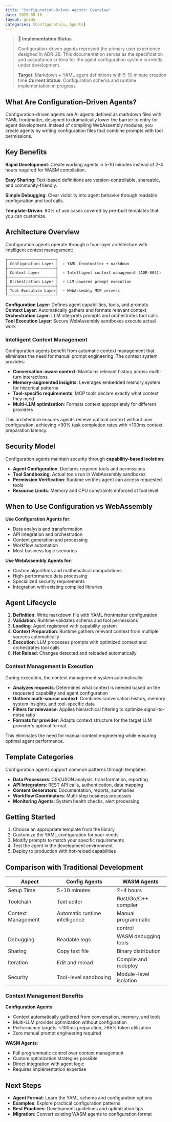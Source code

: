 ```yaml
---
title: "Configuration-Driven Agents: Overview"
date: 2025-09-10
layout: guide
categories: [Configuration, Agents]
---
```


> **🚧 Implementation Status**
>
> Configuration-driven agents represent the primary user experience designed
> in ADR-28. This documentation serves as the specification and acceptance
> criteria for the agent configuration system currently under development.
>
> **Target**: Markdown + YAML agent definitions with 5-10 minute creation time
> **Current Status**: Configuration schema and runtime implementation in
> progress

## What Are Configuration-Driven Agents?

Configuration-driven agents are AI agents defined as markdown files with YAML
frontmatter, designed to dramatically lower the barrier to entry for agent
development. Instead of compiling WebAssembly modules, you create agents by
writing configuration files that combine prompts with tool permissions.

## Key Benefits

**Rapid Development**: Create working agents in 5-10 minutes instead of 2-4
hours required for WASM compilation.

**Easy Sharing**: Text-based definitions are version-controllable, shareable,
and community-friendly.

**Simple Debugging**: Clear visibility into agent behavior through readable
configuration and tool calls.

**Template-Driven**: 80% of use cases covered by pre-built templates that you
can customize.

## Architecture Overview

Configuration agents operate through a four-layer architecture with intelligent
context management:

```text
┌─────────────────────┐
│ Configuration Layer │  ← YAML frontmatter + markdown
├─────────────────────┤
│ Context Layer       │  ← Intelligent context management (ADR-0031)
├─────────────────────┤
│ Orchestration Layer │  ← LLM-powered prompt execution
├─────────────────────┤
│ Tool Execution Layer│  ← WebAssembly MCP servers
└─────────────────────┘
```

**Configuration Layer**: Defines agent capabilities, tools, and prompts
**Context Layer**: Automatically gathers and formats relevant context
**Orchestration Layer**: LLM interprets prompts and orchestrates tool calls
**Tool Execution Layer**: Secure WebAssembly sandboxes execute actual work

### Intelligent Context Management

Configuration agents benefit from automatic context management that eliminates
the need for manual prompt engineering. The context system provides:

- **Conversation-aware context**: Maintains relevant history across multi-turn
  interactions
- **Memory-augmented insights**: Leverages embedded memory system for
  historical patterns
- **Tool-specific requirements**: MCP tools declare exactly what context they
  need
- **Multi-LLM optimization**: Formats context appropriately for different
  providers

This architecture ensures agents receive optimal context without user
configuration, achieving >90% task completion rates with <100ms context
preparation latency.

## Security Model

Configuration agents maintain security through **capability-based isolation**:

- **Agent Configuration**: Declares required tools and permissions
- **Tool Sandboxing**: Actual tools run in WebAssembly sandboxes
- **Permission Verification**: Runtime verifies agent can access requested tools
- **Resource Limits**: Memory and CPU constraints enforced at tool level

## When to Use Configuration vs WebAssembly

**Use Configuration Agents for**:

- Data analysis and transformation
- API integration and orchestration
- Content generation and processing
- Workflow automation
- Most business logic scenarios

**Use WebAssembly Agents for**:

- Custom algorithms and mathematical computations
- High-performance data processing
- Specialized security requirements
- Integration with existing compiled libraries

## Agent Lifecycle

1. **Definition**: Write markdown file with YAML frontmatter configuration
2. **Validation**: Runtime validates schema and tool permissions
3. **Loading**: Agent registered with capability system
4. **Context Preparation**: Runtime gathers relevant context from multiple
   sources automatically
5. **Execution**: LLM processes prompts with optimized context and orchestrates
   tool calls
6. **Hot Reload**: Changes detected and reloaded automatically

### Context Management in Execution

During execution, the context management system automatically:

- **Analyzes requests**: Determines what context is needed based on the
  requested capability and agent configuration
- **Gathers multi-source context**: Combines conversation history, memory
  system insights, and tool-specific data
- **Filters for relevance**: Applies hierarchical filtering to optimize
  signal-to-noise ratio
- **Formats for provider**: Adapts context structure for the target LLM
  provider's optimal format

This eliminates the need for manual context engineering while ensuring optimal
agent performance.

## Template Categories

Configuration agents support common patterns through templates:

- **Data Processors**: CSV/JSON analysis, transformation, reporting
- **API Integrators**: REST API calls, authentication, data mapping
- **Content Generators**: Documentation, reports, summaries
- **Workflow Coordinators**: Multi-step business processes
- **Monitoring Agents**: System health checks, alert processing

## Getting Started

1. Choose an appropriate template from the library
2. Customize the YAML configuration for your needs
3. Modify prompts to match your specific requirements
4. Test the agent in the development environment
5. Deploy to production with hot-reload capabilities

## Comparison with Traditional Development

| Aspect | Config Agents | WASM Agents |
|--------|---------------|-------------|
| Setup Time | 5-10 minutes | 2-4 hours |
| Toolchain | Text editor | Rust/Go/C++ compiler |
| Context Management | Automatic runtime intelligence | Manual programmatic |
|                    |                                | control             |
| Debugging | Readable logs | WASM debugging tools |
| Sharing | Copy text file | Binary distribution |
| Iteration | Edit and reload | Compile and redeploy |
| Security | Tool-level sandboxing | Module-level isolation |

### Context Management Benefits

**Configuration Agents**:

- Context automatically gathered from conversation, memory, and tools
- Multi-LLM provider optimization without configuration
- Performance targets: <100ms preparation, >85% token utilization
- Zero manual prompt engineering required

**WASM Agents**:

- Full programmatic control over context management
- Custom optimization strategies possible
- Direct integration with agent logic
- Requires implementation expertise

## Next Steps

- **Agent Format**: Learn the YAML schema and configuration options
- **Examples**: Explore practical configuration patterns
- **Best Practices**: Development guidelines and optimization tips
- **Migration**: Convert existing WASM agents to configuration format
